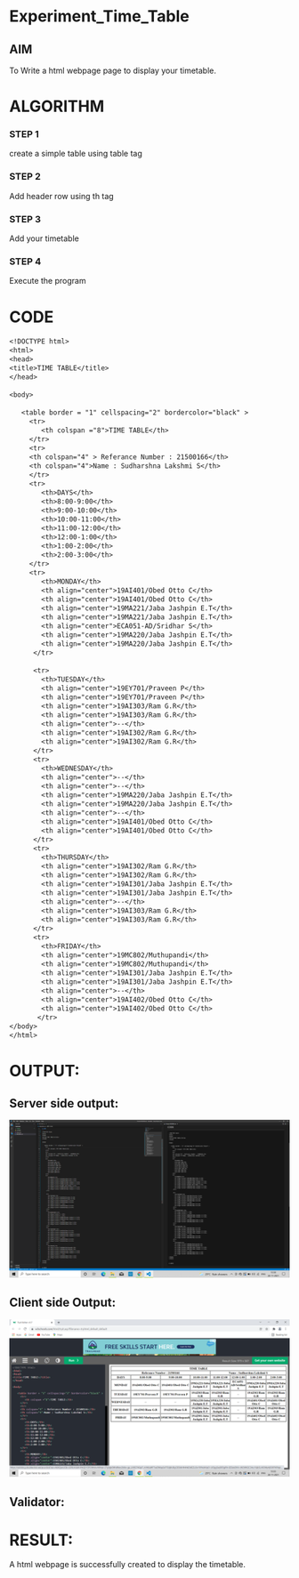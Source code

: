 # Experiment_Time_Table

## AIM
To Write a html webpage page to display your timetable.

# ALGORITHM
### STEP 1
create a simple table using table tag
### STEP 2
Add header row using th tag
### STEP 3
Add your timetable
### STEP 4
Execute the program

# CODE
```
<!DOCTYPE html>
<html>
<head>
<title>TIME TABLE</title>
</head>

<body>

   <table border = "1" cellspacing="2" bordercolor="black" >
     <tr>
        <th colspan ="8">TIME TABLE</th>
     </tr>
     <tr>
     <th colspan="4" > Referance Number : 21500166</th>
     <th colspan="4">Name : Sudharshna Lakshmi S</th>
     </tr>
     <tr>
        <th>DAYS</th>
        <th>8:00-9:00</th>
        <th>9:00-10:00</th>
        <th>10:00-11:00</th>
        <th>11:00-12:00</th>
        <th>12:00-1:00</th>
        <th>1:00-2:00</th>
        <th>2:00-3:00</th>
     </tr>
     <tr>
        <th>MONDAY</th>
        <th align="center">19AI401/Obed Otto C</th>
        <th align="center">19AI401/Obed Otto C</th>
        <th align="center">19MA221/Jaba Jashpin E.T</th>
        <th align="center">19MA221/Jaba Jashpin E.T</th>
        <th align="center">ECA051-AD/Sridhar S</th>
        <th align="center">19MA220/Jaba Jashpin E.T</th>
        <th align="center">19MA220/Jaba Jashpin E.T</th>
      </tr>
      
      <tr>
        <th>TUESDAY</th>
        <th align="center">19EY701/Praveen P</th>
        <th align="center">19EY701/Praveen P</th>
        <th align="center">19AI303/Ram G.R</th>
        <th align="center">19AI303/Ram G.R</th>
        <th align="center">--</th>
        <th align="center">19AI302/Ram G.R</th>
        <th align="center">19AI302/Ram G.R</th>
      </tr>
      <tr>
        <th>WEDNESDAY</th>
        <th align="center">--</th>
        <th align="center">--</th>
        <th align="center">19MA220/Jaba Jashpin E.T</th>
        <th align="center">19MA220/Jaba Jashpin E.T</th>
        <th align="center">--</th>
        <th align="center">19AI401/Obed Otto C</th>
        <th align="center">19AI401/Obed Otto C</th>
      </tr>
      <tr>
        <th>THURSDAY</th>
        <th align="center">19AI302/Ram G.R</th>
        <th align="center">19AI302/Ram G.R</th>
        <th align="center">19AI301/Jaba Jashpin E.T</th>
        <th align="center">19AI301/Jaba Jashpin E.T</th>
        <th align="center">--</th>
        <th align="center">19AI303/Ram G.R</th>
        <th align="center">19AI303/Ram G.R</th>
      </tr>
      <tr>
        <th>FRIDAY</th>
        <th align="center">19MC802/Muthupandi</th>
        <th align="center">19MC802/Muthupandi</th>
        <th align="center">19AI301/Jaba Jashpin E.T</th>
        <th align="center">19AI301/Jaba Jashpin E.T</th>
        <th align="center">--</th>
        <th align="center">19AI402/Obed Otto C</th>
        <th align="center">19AI402/Obed Otto C</th>
       </tr>
</body>
</html>
```

# OUTPUT:
## Server side output:
![OUTPUT](./images/Output1.png)

## Client side Output:
![OUTPUT](./images/Output2.png)

## Validator:

# RESULT:
   A html webpage is successfully created to display the timetable.
